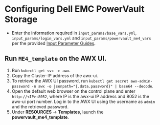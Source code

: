 # Configuring Dell EMC PowerVault Storage  

* Enter the information required in `input_params/base_vars.yml`, `input_params/login_vars.yml` and `input_params/powervault_me4_vars` per the provided [Input Parameter Guides](../Input_Parameter_Guide/Control_Plane_Parameters).

## Run `ME4_template` on the AWX UI.
1. Run `kubectl get svc -n awx`.
2. Copy the Cluster-IP address of the awx-ui. 
3. To retrieve the AWX UI password, run `kubectl get secret awx-admin-password -n awx -o jsonpath="{.data.password}" | base64 --decode`.
4. Open the default web browser on the control plane and enter `http://<IP>:8052`, where IP is the awx-ui IP address and 8052 is the awx-ui port number. Log in to the AWX UI using the username as `admin` and the retrieved password.  
5. Under __RESOURCES__ -> __Templates__, launch the **powervault_me4_template**.